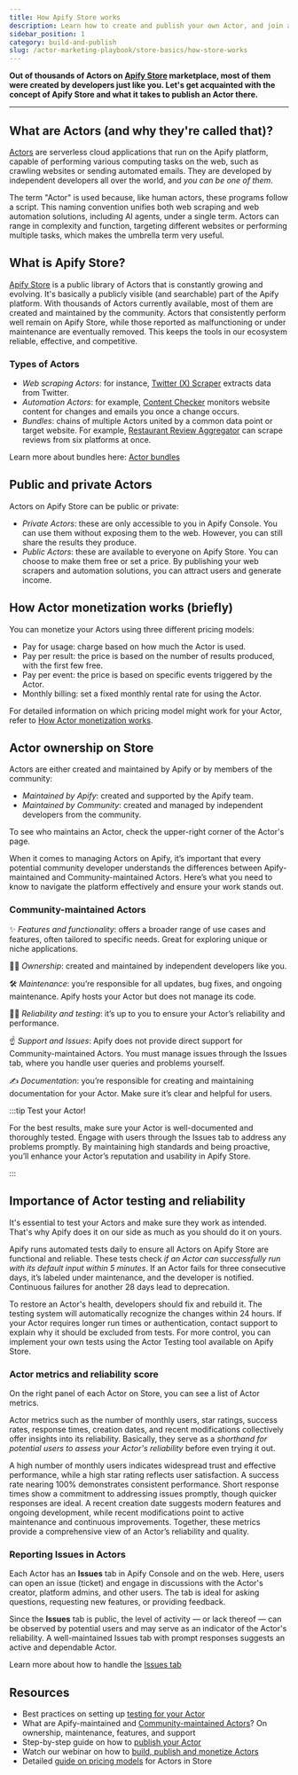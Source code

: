 ```yaml
---
title: How Apify Store works
description: Learn how to create and publish your own Actor, and join a growing community of innovators in scraping and web automation.
sidebar_position: 1
category: build-and-publish
slug: /actor-marketing-playbook/store-basics/how-store-works
---
```


**Out of thousands of Actors on [Apify Store](https://apify.com/store) marketplace, most of them were created by developers just like you. Let's get acquainted with the concept of Apify Store and what it takes to publish an Actor there.**

---

## What are Actors (and why they're called that)?

[Actors](https://apify.com/actors) are serverless cloud applications that run on the Apify platform, capable of performing various computing tasks on the web, such as crawling websites or sending automated emails. They are developed by independent developers all over the world, and _you can be one of them_.

The term "Actor" is used because, like human actors, these programs follow a script. This naming convention unifies both web scraping and web automation solutions, including AI agents, under a single term. Actors can range in complexity and function, targeting different websites or performing multiple tasks, which makes the umbrella term very useful.

## What is Apify Store?

[Apify Store](https://apify.com/store) is a public library of Actors that is constantly growing and evolving. It's basically a publicly visible (and searchable) part of the Apify platform. With thousands of Actors currently available, most of them are created and maintained by the community. Actors that consistently perform well remain on Apify Store, while those reported as malfunctioning or under maintenance are eventually removed. This keeps the tools in our ecosystem reliable, effective, and competitive.

### Types of Actors

- _Web scraping Actors_: for instance, [Twitter (X) Scraper](https://apify.com/apidojo/twitter-user-scraper) extracts data from Twitter.
- _Automation Actors_: for example, [Content Checker](https://apify.com/jakubbalada/content-checker) monitors website content for changes and emails you once a change occurs.
- _Bundles_: chains of multiple Actors united by a common data point or target website. For example, [Restaurant Review Aggregator](https://apify.com/tri_angle/restaurant-review-aggregator) can scrape reviews from six platforms at once.

Learn more about bundles here: [Actor bundles](/academy/actor-marketing-playbook/product-optimization/actor-bundles)

## Public and private Actors

Actors on Apify Store can be public or private:

- _Private Actors_: these are only accessible to you in Apify Console. You can use them without exposing them to the web. However, you can still share the results they produce.
- _Public Actors_: these are available to everyone on Apify Store. You can choose to make them free or set a price. By publishing your web scrapers and automation solutions, you can attract users and generate income.

## How Actor monetization works (briefly)

You can monetize your Actors using three different pricing models:

- Pay for usage: charge based on how much the Actor is used.
- Pay per result: the price is based on the number of results produced, with the first few free.
- Pay per event: the price is based on specific events triggered by the Actor.
- Monthly billing: set a fixed monthly rental rate for using the Actor.

For detailed information on which pricing model might work for your Actor, refer to [How Actor monetization works](/academy/actor-marketing-playbook/store-basics/how-actor-monetization-works).

## Actor ownership on Store

Actors are either created and maintained by Apify or by members of the community:

- _Maintained by Apify_: created and supported by the Apify team.
- _Maintained by Community_: created and managed by independent developers from the community.

To see who maintains an Actor, check the upper-right corner of the Actor's page.

When it comes to managing Actors on Apify, it’s important that every potential community developer understands the differences between Apify-maintained and Community-maintained Actors. Here’s what you need to know to navigate the platform effectively and ensure your work stands out.

### Community-maintained Actors

✨ _Features and functionality_: offers a broader range of use cases and features, often tailored to specific needs. Great for exploring unique or niche applications.

🧑‍💻 _Ownership_: created and maintained by independent developers like you.

🛠 _Maintenance_: you’re responsible for all updates, bug fixes, and ongoing maintenance. Apify hosts your Actor but does not manage its code.

👷‍♀️ _Reliability and testing_: it’s up to you to ensure your Actor’s reliability and performance.

☝️ _Support and Issues_: Apify does not provide direct support for Community-maintained Actors. You must manage issues through the Issues tab, where you handle user queries and problems yourself.

✍️ _Documentation_: you’re responsible for creating and maintaining documentation for your Actor. Make sure it’s clear and helpful for users.

:::tip Test your Actor!

For the best results, make sure your Actor is well-documented and thoroughly tested. Engage with users through the Issues tab to address any problems promptly. By maintaining high standards and being proactive, you’ll enhance your Actor’s reputation and usability in Apify Store.

:::

## Importance of Actor testing and reliability

It's essential to test your Actors and make sure they work as intended. That's why Apify does it on our side as much as you should do it on yours.

Apify runs automated tests daily to ensure all Actors on Apify Store are functional and reliable. These tests check _if an Actor can successfully run with its default input within 5 minutes_. If an Actor fails for three consecutive days, it’s labeled under maintenance, and the developer is notified. Continuous failures for another 28 days lead to deprecation.

To restore an Actor's health, developers should fix and rebuild it. The testing system will automatically recognize the changes within 24 hours. If your Actor requires longer run times or authentication, contact support to explain why it should be excluded from tests. For more control, you can implement your own tests using the Actor Testing tool available on Apify Store.

### Actor metrics and reliability score

On the right panel of each Actor on Store, you can see a list of Actor metrics.

Actor metrics such as the number of monthly users, star ratings, success rates, response times, creation dates, and recent modifications collectively offer insights into its reliability. Basically, they serve as a _shorthand for potential users to assess your Actor's reliability_ before even trying it out.

A high number of monthly users indicates widespread trust and effective performance, while a high star rating reflects user satisfaction. A success rate nearing 100% demonstrates consistent performance. Short response times show a commitment to addressing issues promptly, though quicker responses are ideal. A recent creation date suggests modern features and ongoing development, while recent modifications point to active maintenance and continuous improvements. Together, these metrics provide a comprehensive view of an Actor’s reliability and quality.

### Reporting Issues in Actors

Each Actor has an **Issues** tab in Apify Console and on the web. Here, users can open an issue (ticket) and engage in discussions with the Actor's creator, platform admins, and other users. The tab is ideal for asking questions, requesting new features, or providing feedback.

Since the **Issues** tab is public, the level of activity — or lack thereof — can be observed by potential users and may serve as an indicator of the Actor's reliability. A well-maintained Issues tab with prompt responses suggests an active and dependable Actor.

Learn more about how to handle the [Issues tab](/academy/actor-marketing-playbook/interact-with-users/issues-tab)

## Resources

- Best practices on setting up [testing for your Actor](https://docs.apify.com/platform/actors/publishing/test)
- What are Apify-maintained and [Community-maintained Actors](https://help.apify.com/en/articles/6999799-what-are-apify-maintained-and-community-maintained-actors)? On ownership, maintenance, features, and support
- Step-by-step guide on how to [publish your Actor](https://docs.apify.com/platform/actors/publishing)
- Watch our webinar on how to [build, publish and monetize Actors](https://www.youtube.com/watch?v=4nxStxC1BJM)
- Detailed [guide on pricing models](https://docs.apify.com/platform/actors/running/actors-in-store) for Actors in Store
